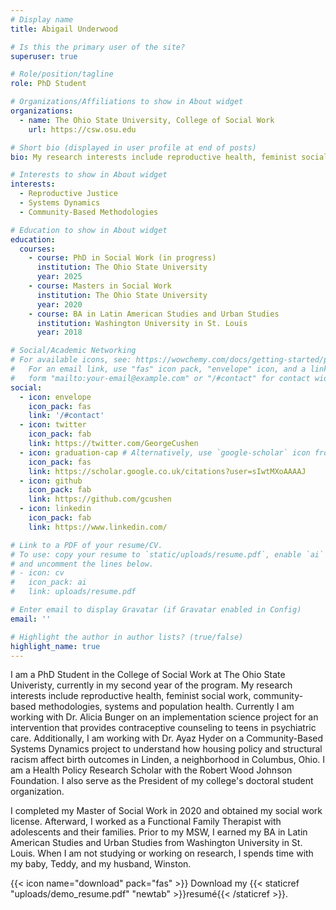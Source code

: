 ```yaml
---
# Display name
title: Abigail Underwood

# Is this the primary user of the site?
superuser: true

# Role/position/tagline
role: PhD Student

# Organizations/Affiliations to show in About widget
organizations:
  - name: The Ohio State University, College of Social Work 
    url: https://csw.osu.edu

# Short bio (displayed in user profile at end of posts)
bio: My research interests include reproductive health, feminist social work, population health, systems dynamics and community-based methodologies. 

# Interests to show in About widget
interests:
  - Reproductive Justice
  - Systems Dynamics 
  - Community-Based Methodologies 

# Education to show in About widget
education:
  courses:
    - course: PhD in Social Work (in progress)
      institution: The Ohio State University 
      year: 2025
    - course: Masters in Social Work 
      institution: The Ohio State University 
      year: 2020
    - course: BA in Latin American Studies and Urban Studies
      institution: Washington University in St. Louis
      year: 2018

# Social/Academic Networking
# For available icons, see: https://wowchemy.com/docs/getting-started/page-builder/#icons
#   For an email link, use "fas" icon pack, "envelope" icon, and a link in the
#   form "mailto:your-email@example.com" or "/#contact" for contact widget.
social:
  - icon: envelope
    icon_pack: fas
    link: '/#contact'
  - icon: twitter
    icon_pack: fab
    link: https://twitter.com/GeorgeCushen
  - icon: graduation-cap # Alternatively, use `google-scholar` icon from `ai` icon pack
    icon_pack: fas
    link: https://scholar.google.co.uk/citations?user=sIwtMXoAAAAJ
  - icon: github
    icon_pack: fab
    link: https://github.com/gcushen
  - icon: linkedin
    icon_pack: fab
    link: https://www.linkedin.com/

# Link to a PDF of your resume/CV.
# To use: copy your resume to `static/uploads/resume.pdf`, enable `ai` icons in `params.toml`,
# and uncomment the lines below.
# - icon: cv
#   icon_pack: ai
#   link: uploads/resume.pdf

# Enter email to display Gravatar (if Gravatar enabled in Config)
email: ''

# Highlight the author in author lists? (true/false)
highlight_name: true
---
```


I am a PhD Student in the College of Social Work at The Ohio State Univeristy, currently in my second year of the program. My research interests include reproductive health, feminist social work, community-based methodologies, systems and population health. Currently I am working with Dr. Alicia Bunger on an implementation science project for an intervention that provides contraceptive counseling to teens in psychiatric care.  Additionally, I am working with Dr. Ayaz Hyder on a Community-Based Systems Dynamics project to understand how housing policy and structural racism affect birth outcomes in Linden, a neighborhood in Columbus, Ohio. I am a Health Policy Research Scholar with the Robert Wood Johnson Foundation. I also serve as the President of my college's doctoral student organization. 

I completed my Master of Social Work in 2020 and obtained my social work license.  Afterward, I worked as a Functional Family Therapist with adolescents and their families.  Prior to my MSW, I earned my BA in Latin American Studies and Urban Studies from Washington University in St. Louis.  When I am not studying or working on research, I spends time with my baby, Teddy, and my husband, Winston. 

{{< icon name="download" pack="fas" >}} Download my {{< staticref "uploads/demo_resume.pdf" "newtab" >}}resumé{{< /staticref >}}.
